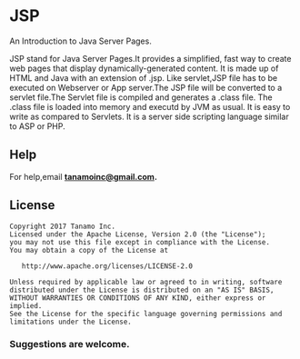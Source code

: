 # JSP

An Introduction to Java Server Pages.

JSP stand for Java Server Pages.It provides a simplified, fast way to create web pages that display dynamically-generated content. It is made up of HTML and Java with an extension of .jsp. Like servlet,JSP file has to be executed on Webserver or App server.The JSP file will be converted to a servlet file.The Servlet file is compiled and generates a .class file. The .class file is loaded into memory and executd by JVM as usual. It is easy to write as compared to Servlets. It is a server side scripting language similar to ASP or PHP. 

## Help
For help,email **tanamoinc@gmail.com.**



## License
    Copyright 2017 Tanamo Inc.
    Licensed under the Apache License, Version 2.0 (the "License");
    you may not use this file except in compliance with the License.
    You may obtain a copy of the License at

       http://www.apache.org/licenses/LICENSE-2.0

    Unless required by applicable law or agreed to in writing, software
    distributed under the License is distributed on an "AS IS" BASIS,
    WITHOUT WARRANTIES OR CONDITIONS OF ANY KIND, either express or implied.
    See the License for the specific language governing permissions and
    limitations under the License.


### Suggestions are welcome.